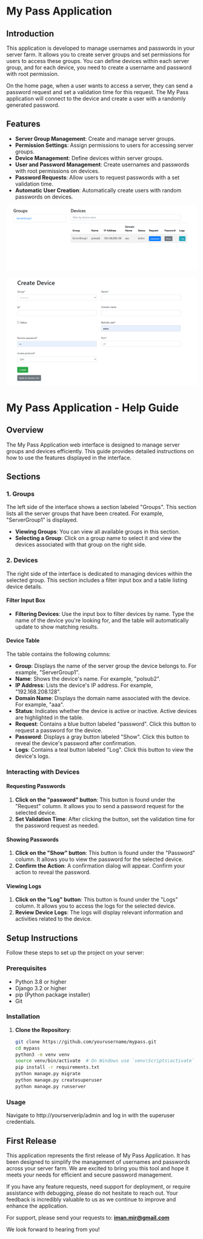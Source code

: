 # My Pass Application

## Introduction

This application is developed to manage usernames and passwords in your server farm. It allows you to create server groups and set permissions for users to access these groups. You can define devices within each server group, and for each device, you need to create a username and password with root permission.

On the home page, when a user wants to access a server, they can send a password request and set a validation time for this request. The My Pass application will connect to the device and create a user with a randomly generated password.


## Features

- **Server Group Management**: Create and manage server groups.
- **Permission Settings**: Assign permissions to users for accessing server groups.
- **Device Management**: Define devices within server groups.
- **User and Password Management**: Create usernames and passwords with root permissions on devices.
- **Password Requests**: Allow users to request passwords with a set validation time.
- **Automatic User Creation**: Automatically create users with random passwords on devices.


![Alt text](docs/readme/homepage.png)

![Alt text](docs/readme/createdevice.png)

# My Pass Application - Help Guide

## Overview

The My Pass Application web interface is designed to manage server groups and devices efficiently. This guide provides detailed instructions on how to use the features displayed in the interface.

## Sections

### 1. Groups

The left side of the interface shows a section labeled "Groups". This section lists all the server groups that have been created. For example, "ServerGroup1" is displayed.

- **Viewing Groups**: You can view all available groups in this section.
- **Selecting a Group**: Click on a group name to select it and view the devices associated with that group on the right side.

### 2. Devices

The right side of the interface is dedicated to managing devices within the selected group. This section includes a filter input box and a table listing device details.

#### Filter Input Box

- **Filtering Devices**: Use the input box to filter devices by name. Type the name of the device you're looking for, and the table will automatically update to show matching results.

#### Device Table

The table contains the following columns:

- **Group**: Displays the name of the server group the device belongs to. For example, "ServerGroup1".
- **Name**: Shows the device's name. For example, "polsub2".
- **IP Address**: Lists the device's IP address. For example, "192.168.208.128".
- **Domain Name**: Displays the domain name associated with the device. For example, "aaa".
- **Status**: Indicates whether the device is active or inactive. Active devices are highlighted in the table.
- **Request**: Contains a blue button labeled "password". Click this button to request a password for the device.
- **Password**: Displays a gray button labeled "Show". Click this button to reveal the device's password after confirmation.
- **Logs**: Contains a teal button labeled "Log". Click this button to view the device's logs.

### Interacting with Devices

#### Requesting Passwords

1. **Click on the "password" button**: This button is found under the "Request" column. It allows you to send a password request for the selected device.
2. **Set Validation Time**: After clicking the button, set the validation time for the password request as needed.

#### Showing Passwords

1. **Click on the "Show" button**: This button is found under the "Password" column. It allows you to view the password for the selected device.
2. **Confirm the Action**: A confirmation dialog will appear. Confirm your action to reveal the password.

#### Viewing Logs

1. **Click on the "Log" button**: This button is found under the "Logs" column. It allows you to access the logs for the selected device.
2. **Review Device Logs**: The logs will display relevant information and activities related to the device.


## Setup Instructions

Follow these steps to set up the project on your server:

### Prerequisites

- Python 3.8 or higher
- Django 3.2 or higher
- pip (Python package installer)
- Git

### Installation

1. **Clone the Repository**:
   ```bash
   git clone https://github.com/yourusername/mypass.git
   cd mypass
   python3 -m venv venv
   source venv/bin/activate  # On Windows use `venv\Scripts\activate`
   pip install -r requirements.txt
   python manage.py migrate
   python manage.py createsuperuser
   python manage.py runserver

   
### Usage 
Navigate to http://yourserverip/admin and log in with the superuser credentials.


 ## First Release

This application represents the first release of My Pass Application. It has been designed to simplify the management of usernames and passwords across your server farm. We are excited to bring you this tool and hope it meets your needs for efficient and secure password management.

If you have any feature requests, need support for deployment, or require assistance with debugging, please do not hesitate to reach out. Your feedback is incredibly valuable to us as we continue to improve and enhance the application.

For support, please send your requests to: **iman.mir@gmail.com**

We look forward to hearing from you!

